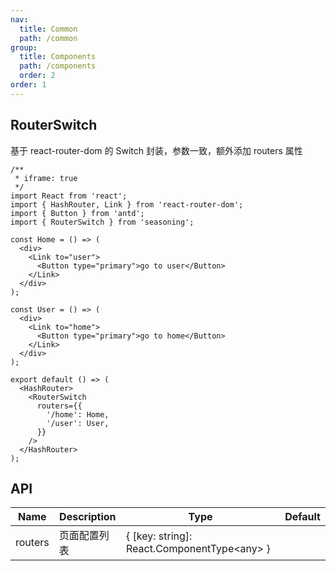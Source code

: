 ```yaml
---
nav:
  title: Common
  path: /common
group:
  title: Components
  path: /components
  order: 2
order: 1
---
```


## RouterSwitch

基于 react-router-dom 的 Switch 封装，参数一致，额外添加 routers 属性

```tsx
/**
 * iframe: true
 */
import React from 'react';
import { HashRouter, Link } from 'react-router-dom';
import { Button } from 'antd';
import { RouterSwitch } from 'seasoning';

const Home = () => (
  <div>
    <Link to="user">
      <Button type="primary">go to user</Button>
    </Link>
  </div>
);

const User = () => (
  <div>
    <Link to="home">
      <Button type="primary">go to home</Button>
    </Link>
  </div>
);

export default () => (
  <HashRouter>
    <RouterSwitch
      routers={{
        '/home': Home,
        '/user': User,
      }}
    />
  </HashRouter>
);
```

## API

| Name    | Description  | Type                                         | Default |
| ------- | ------------ | -------------------------------------------- | ------- |
| routers | 页面配置列表 | { [key: string]: React.ComponentType<any\> } |         |
